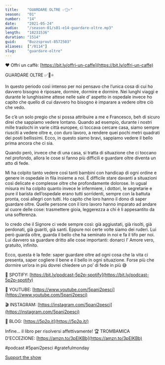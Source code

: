 ```yaml
---
title:    "GUARDARE OLTRE ✅🏁⭐️"
season:   "01"
number:   "14"
date:     "2021-05-24"
audio:    "/season-01/s01-e14-guardare-oltre.mp3"
length:   "18231536"
duration: "1514"
guid:     "Buzzsprout-8572503"
aliases:  ["/0114"]
slug:     "guardare-oltre"
---
```

❤️ Offri un caffè: [https://bit.ly/offri-un-caffe](https://bit.ly/offri-un-caffe)

GUARDARE OLTRE ✅🏁⭐️

In questo periodo così intenso per noi pensavo che l’unica cosa di cui ho davvero bisogno è riposare, dormire, dormire e dormire. Nei lunghi viaggi e durante le lunghissime attese nelle sale d’ aspetto in ospedale invece ho capito che quello di cui davvero ho bisogno è imparare a vedere oltre ciò che vedo.

Se c’è un solo pregio che si possa attribuire a me e Francesco, beh di sicuro direi che sappiamo vedere lontano. Quando ad esempio, durante i nostri mille traslochi in varie città europee, ci toccava cercare casa, siamo sempre riusciti a vedere oltre e, con duro lavoro, a rendere quei pochi metri quadrati dei posti bellissimi. Ecco, in questo siamo bravi, sappiamo vedere il bello prima ancora che ci sia.

Quando però, invece che di una casa, si tratta di situazione che ci toccano nel profondo, allora le cose si fanno più difficili e guardare oltre diventa un atto di fede.

Mi ha colpito tanto vedere così tanti bambini con handicap di ogni ordine e genere in ospedale in fila insieme a noi. È difficile stare davanti a situazioni così delicate e complesse oltre che profondamente dolorose. In ugual misura mi ha colpito quanto invece le infermiere, i dottori, le segretarie e pure il barista dell’ospedale erano tutti sorridenti, sempre con la battuta pronta, così allegri con tutti. Ho capito che loro hanno il dono di saper guardare oltre. Quelle persone con il loro lavoro hanno imparato ad andare al cuore delle cose: trasmettere gioia, leggerezza a chi è lì appesantito da una sofferenza.

Io credo che il Signore ci vede sempre così: già aggiustati, già risolti, già perdonati, già guariti, già santi. Eppure noi certe volte siamo dei ruderi. Lui però guarda oltre, guarda il bello che ha seminato in noi e fa il tifo per noi. Lui davvero sa guardare dritto alle cose importanti: donarci l’ Amore vero, gratuito, infinito.

Ecco, questa è la fede: saper guardare oltre ad ogni cosa che la vita ci presenta, saper cogliere il bene e il bello in ogni situazione. Forse più che dormire un’ora in più dovrei chiedere un po’ di fede in più 😅

👾 SPOTIFY: [https://bit.ly/podcast-5p2p-spotify](https://bit.ly/podcast-5p2p-spotify)

🔴 YOUTUBE: [https://www.youtube.com/5pani2pesci](https://www.youtube.com/5pani2pesci)

🎬 INSTAGRAM: [https://instagram.com/5pani2pesci](https://instagram.com/5pani2pesci)

🦄 BLOG: [https://5p2p.it](https://5p2p.it/)

Infine... il libro per risolversi affettivamente! 🏆 TROMBAMICA D’ECCEZIONE: [https://amzn.to/3pElKBb](https://amzn.to/3pElKBb)

#podcast #5pani2pesci #gratefulmonday

[Support the show](https://bit.ly/offri-un-caffe)
                